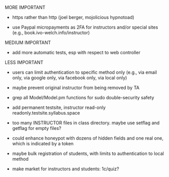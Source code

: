 
MORE IMPORTANT

* https rather than http (joel berger, mojolicious hypnotoad)

* use Paypal micropayments as 2FA for instructors and/or special sites (e.g., book.ivo-welch.info/instructor)


MEDIUM IMPORTANT

* add more automatic tests, esp with respect to web controller


LESS IMPORTANT

* users can limit authentication to specific method only (e.g., via email only, via google only, via facebook only, via local only)

* maybe prevent original instructor from being removed by TA

* grep all Model/Model.pm functions for sudo double-security safety

* add permanent testsite, instructor read-only  readonly.testsite.syllabus.space

* too many INSTRUCTOR files in class directory.  maybe use setflag and getflag for empty files?

* could enhance honeypot with dozens of hidden fields and one real one, which is indicated by a token

* maybe bulk registration of students, with limits to authentication to local method

* make market for instructors and students: 1c/quiz?
